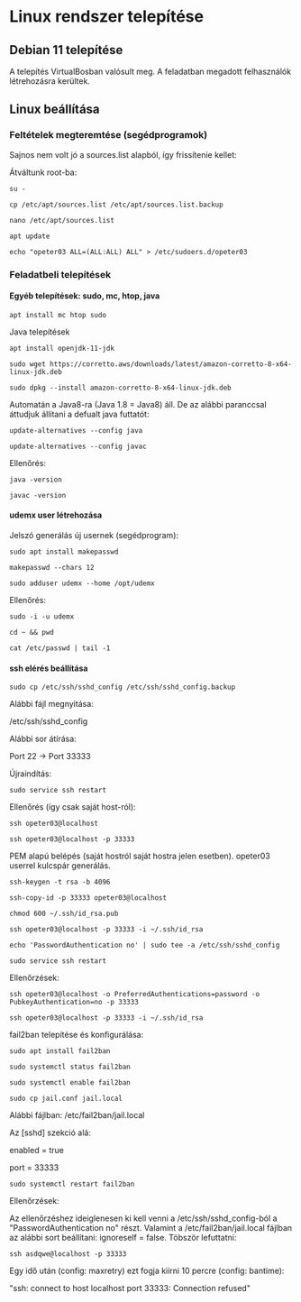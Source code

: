 # Linux rendszer telepítése



## Debian 11 telepítése

A telepítés VirtualBosban valósult meg.
A feladatban megadott felhasználók létrehozásra kerültek.



## Linux beállítása

### Feltételek megteremtése (segédprogramok)

Sajnos nem volt jó a sources.list alapból, így frissítenie kellet:

Átváltunk root-ba:

`su -`

`cp /etc/apt/sources.list /etc/apt/sources.list.backup`

`nano /etc/apt/sources.list`

`apt update`

`echo "opeter03 ALL=(ALL:ALL) ALL" > /etc/sudoers.d/opeter03`

### Feladatbeli telepítések

#### Egyéb telepítések: sudo, mc, htop, java

`apt install mc htop sudo`

Java telepítések

`apt install openjdk-11-jdk`

`sudo wget https://corretto.aws/downloads/latest/amazon-corretto-8-x64-linux-jdk.deb`

`sudo dpkg --install amazon-corretto-8-x64-linux-jdk.deb`

Automatán a Java8-ra (Java 1.8 = Java8) áll. De az alábbi paranccsal áttudjuk állítani a defualt java futtatót:

`update-alternatives --config java`

`update-alternatives --config javac`

Ellenőrés:

`java -version`

`javac -version`

#### udemx user létrehozása

Jelszó generálás új usernek (segédprogram):

`sudo apt install makepasswd`

`makepasswd --chars 12`

`sudo adduser udemx --home /opt/udemx`

Ellenőrés: 

`sudo -i -u udemx`

`cd ~ && pwd`

`cat /etc/passwd | tail -1`

#### ssh elérés beállítása

`sudo cp /etc/ssh/sshd_config /etc/ssh/sshd_config.backup`

Alábbi fájl megnyitása:

/etc/ssh/sshd_config

Alábbi sor átírása:

Port 22 -> Port 33333

Újraindítás:

`sudo service ssh restart`

Ellenőrés (így csak saját host-ról):

`ssh opeter03@localhost`

`ssh opeter03@localhost -p 33333`


PEM alapú belépés (saját hostról saját hostra jelen esetben). opeter03 userrel kulcspár generálás.

`ssh-keygen -t rsa -b 4096`

`ssh-copy-id -p 33333 opeter03@localhost`

`chmod 600 ~/.ssh/id_rsa.pub`

`ssh opeter03@localhost -p 33333 -i ~/.ssh/id_rsa`

`echo 'PasswordAuthentication no' | sudo tee -a /etc/ssh/sshd_config`

`sudo service ssh restart`


Ellenőrzések:

`ssh opeter03@localhost -o PreferredAuthentications=password -o PubkeyAuthentication=no -p 33333`

`ssh opeter03@localhost -p 33333 -i ~/.ssh/id_rsa`


fail2ban telepítése és konfigurálása:

`sudo apt install fail2ban`

`sudo systemctl status fail2ban`

`sudo systemctl enable fail2ban`


`sudo cp jail.conf jail.local`

Alábbi fájlban:
/etc/fail2ban/jail.local

Az [sshd] szekció alá:

enabled = true

port = 33333

`sudo systemctl restart fail2ban`

Ellenőrzések:

Az ellenőrzéshez ideiglenesen ki kell venni a /etc/ssh/sshd_config-ból a "PasswordAuthentication no" részt. Valamint a /etc/fail2ban/jail.local fájlban az alábbi sort beállítani: ignoreself = false.
Töbször lefuttatni:

`ssh asdqwe@localhost -p 33333`

Egy idő után (config: maxretry) ezt fogja kiírni 10 percre (config: bantime):

"ssh: connect to host localhost port 33333: Connection refused"











